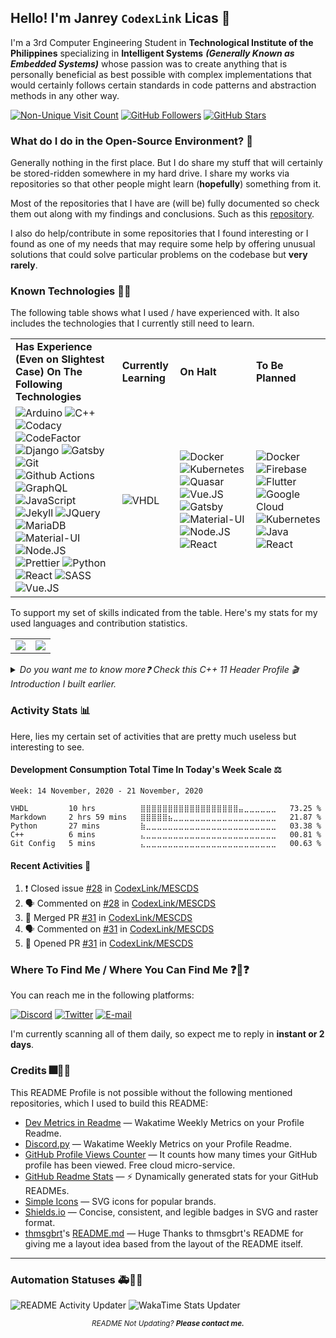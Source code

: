 ## Hello! I'm Janrey `CodexLink` Licas 👋

I'm a 3rd Computer Engineering Student in **Technological Institute of the Philippines** specializing in **Intelligent Systems** ***(Generally Known as Embedded Systems)*** whose passion was to create anything that is personally beneficial as best possible with complex implementations that would certainly follows certain standards in code patterns and abstraction methods in any other way.

[![Non-Unique Visit Count](https://komarev.com/ghpvc/?username=CodexLink&label=Visitor%20Profile%20Count&color=blueviolet)](https://github.com/antonkomarev/github-profile-views-counter)
[![GitHub Followers](https://img.shields.io/github/followers/CodexLink?label=Follow%20Me&style=social)](http://github.com/CodexLink?tab=followers)
[![GitHub Stars](https://img.shields.io/github/stars/CodexLink/CodexLink?style=social)](https://github.com/CodexLink/CodexLink/stargazers)

### What do I do in the Open-Source Environment? 📖

Generally nothing in the first place. But I do share my stuff that will certainly be stored-ridden somewhere in my hard drive. I share my works via repositories so that other people might learn (**hopefully**) something from it.

Most of the repositories that I have are (will be) fully documented so check them out along with my findings and conclusions. Such as this [repository](https://github.com/CodexLink/SmartClassroomSystem).

I also do help/contribute in some repositories that I found interesting or I found as one of my needs that may require some help by offering unusual solutions that could solve particular problems on the codebase but **very rarely**.

### Known Technologies 👨‍💻

The following table shows what I used / have experienced with. It also includes the technologies that I currently still need to learn.

<div class="center">
<table>
  <tr>
    <td>
      <b>Has Experience (Even on Slightest Case) On The Following Technologies</b>
    </td>
    <td>
      <b>Currently Learning</b>
    </td>
    <td>
      <b>On Halt</b>
    </td>
    <td>
      <b>To Be Planned</b>
    </td>
  </tr>
  <tr>
    <td>
        <img alt="Arduino" src="https://img.shields.io/badge/-Arduino-00979D?style=flat-square&logo=arduino&logoColor=white"/>
        <img alt="C++" src="https://img.shields.io/badge/-C%2B%2B11-00599C?style=flat-square&logo=c%2B%2B&logoColor=white"/>
        <img alt="Codacy" src="https://img.shields.io/badge/-Codacy-222F29?style=flat-square&logo=codacy&logoColor=white"/>
        <img alt="CodeFactor" src="https://img.shields.io/badge/-CodeFactor-F44A6A?style=flat-square&logo=codefactor&logoColor=white"/>
        <img alt="Django" src="https://img.shields.io/badge/-Django-092E20?style=flat-square&logo=django&logoColor=white"/>
        <img alt="Gatsby" src="https://img.shields.io/badge/Gatsby-663399?logo=gatsby&logoColor=white&style=flat"/>
        <img alt="Git" src="https://img.shields.io/badge/-Git-F05032?style=flat-square&logo=git&logoColor=white"/>
        <img alt="Github Actions" src="https://img.shields.io/badge/-Github Actions-2088FF?style=flat-square&logo=git&logoColor=white"/>
        <img alt="GraphQL" src="https://img.shields.io/badge/-GraphQL-E10098?style=flat-square&logo=graphql&logoColor=white"/>
        <img alt="JavaScript" src="https://img.shields.io/badge/-JavaScript-F7DF1E?style=flat-square&logo=javascript&logoColor=white"/>
        <img alt="Jekyll" src="https://img.shields.io/badge/-Jekyll-CC0000?style=flat-square&logo=jekyll&logoColor=white"/>
        <img alt="JQuery" src="https://img.shields.io/badge/-JQuery-0769AD?style=flat-square&logo=jquery&logoColor=white"/>
        <img alt="MariaDB" src="https://img.shields.io/badge/-MariaDB-003545?style=flat-square&logo=mariadb&logoColor=white"/>
        <img alt="Material-UI" src="https://img.shields.io/badge/Material--UI-0081CB?logo=material-ui&logoColor=white&style=flat"/>
        <img alt="Node.JS" src="https://img.shields.io/badge/-Node.JS-43853d?style=flat-square&logo=Node.JS&logoColor=white"/>
        <img alt="Prettier" src="https://img.shields.io/badge/-Prettier-F7B93E?style=flat-square&logo=prettier&logoColor=white"/>
        <img alt="Python" src="https://img.shields.io/badge/-Python-33776AB?style=flat-square&logo=python&logoColor=white"/>
        <img alt="React" src="https://img.shields.io/badge/React-45B8D8?logo=react&logoColor=white&style=flat"/>
        <img alt="SASS" src="https://img.shields.io/badge/-SASS-CC6699?style=flat-square&logo=sass&logoColor=white"/>
        <img alt="Vue.JS" src="https://img.shields.io/badge/Vue.JS-4FC08D?logo=vue.js&logoColor=white&style=flat"/>
    </td>
    <td>
      <img alt="VHDL" src="https://img.shields.io/badge/-VHDL-46A2F1?style=flat-square&logoColor=white"/>
    </td>
    <td>
        <img alt="Docker" src="https://img.shields.io/badge/-Docker-46A2F1?style=flat-square&logo=docker&logoColor=white"/>
        <img alt="Kubernetes" src="https://img.shields.io/badge/-Kubernetes-32CCE5?style=flat-square&logo=kubernetes&logoColor=white"/>
        <img alt="Quasar" src="https://img.shields.io/badge/Quasar-1976E2?logo=quasar&logoColor=white&style=flat"/>
        <img alt="Vue.JS" src="https://img.shields.io/badge/Vue.JS-4FC08D?logo=vue.js&logoColor=white&style=flat"/>
        <img alt="Gatsby" src="https://img.shields.io/badge/Gatsby-663399?logo=gatsby&logoColor=white&style=flat"/>
        <img alt="Material-UI" src="https://img.shields.io/badge/Material--UI-0081CB?logo=material-ui&logoColor=white&style=flat"/>
        <img alt="Node.JS" src="https://img.shields.io/badge/-Node.JS-43853D?style=flat-square&logo=Node.JS&logoColor=white"/>
        <img alt="React" src="https://img.shields.io/badge/React-45B8D8?logo=react&logoColor=white&style=flat"/>
    </td>
    <td>
        <img alt="Docker" src="https://img.shields.io/badge/-Docker-46A2F1?style=flat-square&logo=docker&logoColor=white"/>
        <img alt="Firebase" src="https://img.shields.io/badge/Firebase-FFCA28?logo=firebase&logoColor=black&style=flat"/>
        <img alt="Flutter" src="https://img.shields.io/badge/Flutter-02569B?logo=flutter&logoColor=white&style=flat"/>
        <img alt="Google Cloud" src="https://img.shields.io/badge/Goggle_Cloud-4285F4?logo=google%20cloud&logoColor=white&style=flat"/>
        <img alt="Kubernetes" src="https://img.shields.io/badge/-Kubernetes-32CCE5?style=flat-square&logo=kubernetes&logoColor=white"/>
        <img alt="Java" src="https://img.shields.io/badge/-Java-007396?style=flat-square&logo=java&logoColor=white"/>
        <img alt="React" src="https://img.shields.io/badge/React-45B8D8?logo=react&logoColor=white&style=flat"/>
    </td>
  </tr>
</table>
</div>

To support my set of skills indicated from the table. Here's my stats for my used languages and contribution statistics.

<table>
  <tr>
    <td>
        <img src="https://github-readme-stats.vercel.app/api/top-langs/?username=CodexLink&layout=compact&card_width=350"/>
    </td>
    <td>
        <img src="https://github-readme-stats.vercel.app/api?username=CodexLink&show_icons=true&theme=radical&include_all_commits=true&count_private=true&line_height=21" />
    </td>
  </tr>
</table>

<details>
<summary><i>Do you want me to know more❓ Check this C++ 11 Header Profile 🎬 Introduction I built earlier.</i></summary>

```c++
// user/CodexLink/README.h |  User Information Declaration with Definitions
// My User Information / About Me, Written in C++ Format. (C++11 is Love)

#pragma once

#include "user/CodexLink/LICENSES.h"
#include "user/CodexLink/KNOWN_PLs.h"
#include "user/CodexLink/KNOWN_FRAMEWORK_MODULES.h"
#include "user/CodexLink/EXTRA_NOTES.h"
#include "user/CodexLink/CONTACT_PLATFORMS.h"
#include "user/CodexLink/PROOF_OF_EXP.h"
#include "user/CodexLink/METADATA.h"

#include <iostream>
#include <map>

#define TYPICAL_CPLUSPLUS 201103L

class AboutMeFrontPage : private MyUserInformation {

    typedef struct _USER_INFORMATION {

        std::string whoamI = "I'm Janrey Licas, known as CodexLink. (as usual)"
        std::string academicState = "Currently a 3rd Year Embedded-Focused Computer Engineering Student. (On-going Status)"
        std::string academicSchool = "Technological Institute of the Philippines"
        std::string workNature = "A develop what I need, and what I want. I can't learn new things unless it's really needed even FORCE_LEARN_SOMETHING_FOR_NO_REASON=true"

        bool soloDeveloper = !(METADATA::CONSTRAINTS::IS_GROUP_COOPERATIVE) ? true : false // ! It's situational dependent.

    } MY_GITHUB_INFORMATION;

    typedef struct _REPOSITORY_USUAL_LICENSES {

        const std::string RARELY_USED       =   REPO_LICENSE::BSD_3_CLAUSE,
        const std::string OFTEN_USED        =   REPO_LICENSE::GNU_V3,
        const std::string TYPICALLY_USED    =   REPO_LICENSE::MIT_LICENSE

        const std::string _noteInMind = "Feel free to check them and make impressions about it, they don't bite :)"

    } REPOSITORY_LICENSED;

    typedef struct _LEARNED_PLS {

        static std::map<PL, PL_KNOWLEDGE_LEVEL> plswLevel = {
            {   ARDUINO_IN_CPP,   EXACT_INTERMEDIATE    },
            {   C,                DISCONTINUED          },
            {   CPLUSPLUS,        QUITE_INTERMEDIATE    },
            {   FLUTTER,          INITIALLY LEARNING    },
            {   JS,               BEGINNER              },
            {   PYTHON,           ABOVE_INTERMEDIATE    },
            {   RUBY,             DEPRECATED            },

            const std::string _warningMsg = "I really don't have any forte-like programming languages. I instantiate labelled 'self' as a quite average. I have potential but lazy af."
        }

    } LEARNED_PROGRAMMING_LANGUAGES;

    typedef struct _LEARNED_MODULES_FRAMEWORKS {

        static std::map<PL, LMF_KNOWLEDGE_LEVEL> lmfwLevel = {
            {   JS::LIBRARY::NODE_JS,                     SLOWLY_LEARNING                     },
            {   JS::LIBRARY::VUE_JS,                      SLOWLY_LEARNING_CURRENTLY_STOPPED   },
            {   CPLUSPLUS::API::WIN32_VCPLUSPLUS,         TYPICALLY_LEARNING_ON_THE_SPOT      },
            {   PYTHON::FRAMEWORK::MVC::DJANGO,           FAST_PROGRESSING_AT_THE_MOMENT      },
            {   PYTHON::FRAMEWORK::MVC::DJANGO_REST_API,  CURRENTLY_LEARNING_AS_A_WHOLE       }
        }

    } LEARNED_SIDE_REQUIREMENTS_MODULE_FRAMEWORK;

    typedef struct _EXTRA_NOTES {

        const std::string CODEBASE_ISSUE_CONCERNS = "All of my projects that is in the repository right now were all of my projects since I was a freshmen. All of them will receive optimizations or reworks."
        const std::string PINNED_REPOS_INFO = "Most of these pinned repository contains much more than what I have as usual and they represent the things that I learned from the day I made them. (I do on the spots and its mentally threatening. Not advisable :) )"

    } EXTRA_INFORMATION_FOR_VISITOR;

    typedef struct _CONTACT_PLATFORMS {

        const std::string _attention = "You may contact me at the following: "

        static std::map<SOCIAL_MEDIA_PLATFORMS, std::string> platformwContact = {
            {   TWITTER,                    "@CodexLink"                                },
            {   DISCORD,                    "CodexLink #5848"                           },
            {   TYPICAL_METHODS::EMAIL,     "self.codexlink@gmail.com"                  }
        }

        template<typename contactConcerns>
        IssueConcernsContactContent contactMe(contactConcerns atAnyContext, std::string requiresLabel, bool shouldBeImportant= bool(true || false));

    } CONTACT_ME_AT_THE_FF_PLATFORMS;

    typedef struct _PROOF_OF_EXP {

        static std::map<CONTENT_PROOF_TYPE, URL_CONTEXT> poeContext = {
            {   WEBSITE::PERSONAL,  "https://inst-typed.works"                  }
            {   WEBSITE::STATS,     "https://codestats.net/users/CodexLink"     }
            {   WEBSITE::STATS,     "https://wakatime.com/@CodexLink"           }
        }

    } PROOF_OF_WORK_OR_STATS;

}
```

</details>

### Activity Stats 📊

Here, lies my certain set of activities that are pretty much useless but interesting to see.

#### Development Consumption Total Time In Today's Week Scale ⚖️

<!--START_SECTION:waka-->
```text
Week: 14 November, 2020 - 21 November, 2020

VHDL         10 hrs          ⣿⣿⣿⣿⣿⣿⣿⣿⣿⣿⣿⣿⣿⣿⣿⣿⣿⣿⣤⣀⣀⣀⣀⣀⣀   73.25 % 
Markdown     2 hrs 59 mins   ⣿⣿⣿⣿⣿⣦⣀⣀⣀⣀⣀⣀⣀⣀⣀⣀⣀⣀⣀⣀⣀⣀⣀⣀⣀   21.87 % 
Python       27 mins         ⣷⣀⣀⣀⣀⣀⣀⣀⣀⣀⣀⣀⣀⣀⣀⣀⣀⣀⣀⣀⣀⣀⣀⣀⣀   03.38 % 
C++          6 mins          ⣄⣀⣀⣀⣀⣀⣀⣀⣀⣀⣀⣀⣀⣀⣀⣀⣀⣀⣀⣀⣀⣀⣀⣀⣀   00.81 % 
Git Config   5 mins          ⣄⣀⣀⣀⣀⣀⣀⣀⣀⣀⣀⣀⣀⣀⣀⣀⣀⣀⣀⣀⣀⣀⣀⣀⣀   00.63 % 
```
<!--END_SECTION:waka-->

#### Recent Activities 📝

<!--START_SECTION:activity-->

1. ❗️ Closed issue [#28](https://github.com/CodexLink/MESCDS/issues/28) in [CodexLink/MESCDS](https://github.com/CodexLink/MESCDS)
2. 🗣 Commented on [#28](https://github.com/CodexLink/MESCDS/issues/28) in [CodexLink/MESCDS](https://github.com/CodexLink/MESCDS)
3. 🎉 Merged PR [#31](https://github.com/CodexLink/MESCDS/pull/31) in [CodexLink/MESCDS](https://github.com/CodexLink/MESCDS)
4. 🗣 Commented on [#31](https://github.com/CodexLink/MESCDS/issues/31) in [CodexLink/MESCDS](https://github.com/CodexLink/MESCDS)
5. 💪 Opened PR [#31](https://github.com/CodexLink/MESCDS/pull/31) in [CodexLink/MESCDS](https://github.com/CodexLink/MESCDS)

<!--END_SECTION:activity-->

### Where To Find Me / Where You Can Find Me ❓🛐❓

You can reach me in the following platforms:

[![Discord](https://img.shields.io/badge/Discord-CodexLink_5848-7289DA?logo=discord&logoColor=white&style=flat)](https://shields.io/)
[![Twitter](https://img.shields.io/badge/Twitter-1DA1F2?logo=twitter&logoColor=white&style=flat)](https://twitter.com/CodexLink)
[![E-mail](https://img.shields.io/badge/GMail-D14836?logo=gmail&logoColor=white&style=flat)](mailto:self.codexlink@gmail.com)

I'm currently scanning all of them daily, so expect me to reply in **instant or 2 days**.


### Credits 🎆🥇🙏

This README Profile is not possible without the following mentioned repositories, which I used to build this README:

* [Dev Metrics in Readme](https://github.com/athul/waka-readme) — Wakatime Weekly Metrics on your Profile Readme.
* [Discord.py](https://github.com/athul/waka-readme) — Wakatime Weekly Metrics on your Profile Readme.
* [GitHub Profile Views Counter](https://github.com/antonkomarev/github-profile-views-counter) — It counts how many times your GitHub profile has been viewed. Free cloud micro-service.
* [GitHub Readme Stats](https://github.com/anuraghazra/github-readme-stats) — ⚡ Dynamically generated stats for your GitHub READMEs.
* [Simple Icons](https://simpleicons.org/) — SVG icons for popular brands.
* [Shields.io](https://shields.io/) — Concise, consistent, and legible badges in SVG and raster format.
* [thmsgbrt](https://github.com/thmsgbrt)'s [README.md](https://github.com/thmsgbrt/thmsgbrt/blob/master/README.md) — Huge Thanks to thmsgbrt's README for giving me a layout idea based from the layout of the README itself.

---

### Automation Statuses 🚑🚉🚨

![README Activity Updater](https://github.com/CodexLink/CodexLink/workflows/README%20Activity%20Updater/badge.svg)
![WakaTime Stats Updater](https://github.com/CodexLink/CodexLink/workflows/WakaTime%20Stats%20Updater/badge.svg)

<div align="center">
<small><i>README Not Updating? <b>Please contact me.</b></i></small>
</div>

